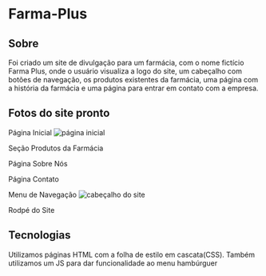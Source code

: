 # Farma-Plus

## Sobre

Foi criado um site de divulgação para um farmácia, com o nome fictício Farma Plus, onde o usuário visualiza a logo do site, um cabeçalho com botões de navegação, os produtos existentes da farmácia, uma página com a história da farmácia e uma página para entrar em contato com a empresa.

## Fotos do site pronto

Página Inicial
![página inicial](imagem)

Seção Produtos da Farmácia
![]()

Página Sobre Nós
![]()

Página Contato
![]()

Menu de Navegação
![cabeçalho do site](imagem)

Rodpé do Site
![]()





## Tecnologias

Utilizamos páginas HTML com a folha de estilo em cascata(CSS). Também utilizamos um JS para dar funcionalidade ao menu hambúrguer
